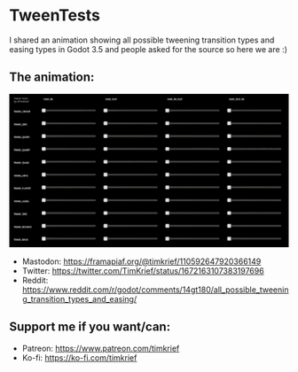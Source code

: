 # TweenTests

I shared an animation showing all possible tweening transition types and easing types in Godot 3.5 and people asked for the source so here we are :)

## The animation:

![](tween_tests.gif)

- Mastodon: https://framapiaf.org/@timkrief/110592647920366149
- Twitter: https://twitter.com/TimKrief/status/1672163107383197696
- Reddit: https://www.reddit.com/r/godot/comments/14gt180/all_possible_tweening_transition_types_and_easing/

## Support me if you want/can:
- Patreon: https://www.patreon.com/timkrief
- Ko-fi: https://ko-fi.com/timkrief
